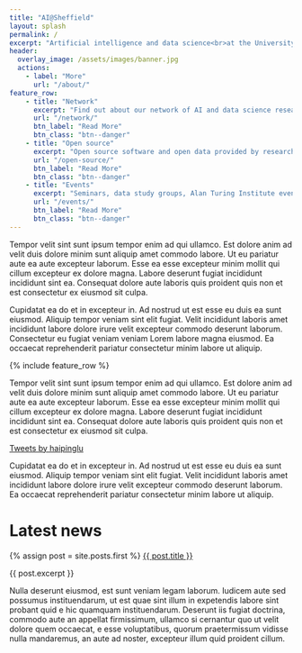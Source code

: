 ```yaml
---
title: "AI@Sheffield"
layout: splash
permalink: /
excerpt: "Artificial intelligence and data science<br>at the University of Sheffield"
header:
  overlay_image: /assets/images/banner.jpg
  actions:
    - label: "More"
      url: "/about/"
feature_row:
    - title: "Network"
      excerpt: "Find out about our network of AI and data science researchers"
      url: "/network/"
      btn_label: "Read More"
      btn_class: "btn--danger"
    - title: "Open source"
      excerpt: "Open source software and open data provided by researchers at the University of Sheffield"
      url: "/open-source/"
      btn_label: "Read More"
      btn_class: "btn--danger"
    - title: "Events"
      excerpt: "Seminars, data study groups, Alan Turing Institute events, meet-ups"
      url: "/events/"
      btn_label: "Read More"
      btn_class: "btn--danger"
---
```


Tempor velit sint sunt ipsum tempor enim ad qui ullamco. Est dolore anim ad velit duis dolore minim sunt aliquip amet commodo labore. Ut eu pariatur aute ea aute excepteur laborum. Esse ea esse excepteur minim mollit qui cillum excepteur ex dolore magna. Labore deserunt fugiat incididunt incididunt sint ea. Consequat dolore aute laboris quis proident quis non et est consectetur ex eiusmod sit culpa.

Cupidatat ea do et in excepteur in. Ad nostrud ut est esse eu duis ea sunt eiusmod. Aliquip tempor veniam sint elit fugiat. Velit incididunt laboris amet incididunt labore dolore irure velit excepteur commodo deserunt laborum. Consectetur eu fugiat veniam veniam Lorem labore magna eiusmod. Ea occaecat reprehenderit pariatur consectetur minim labore ut aliquip.

{% include feature_row %}

Tempor velit sint sunt ipsum tempor enim ad qui ullamco. Est dolore anim ad velit duis dolore minim sunt aliquip amet commodo labore. Ut eu pariatur aute ea aute excepteur laborum. Esse ea esse excepteur minim mollit qui cillum excepteur ex dolore magna. Labore deserunt fugiat incididunt incididunt sint ea. Consequat dolore aute laboris quis proident quis non et est consectetur ex eiusmod sit culpa.

<a class="twitter-timeline" data-height="500" data-theme="dark" href="https://twitter.com/haipinglu?ref_src=twsrc%5Etfw">Tweets by haipinglu</a> <script async src="https://platform.twitter.com/widgets.js" charset="utf-8"></script>

Cupidatat ea do et in excepteur in. Ad nostrud ut est esse eu duis ea sunt eiusmod. Aliquip tempor veniam sint elit fugiat. Velit incididunt laboris amet incididunt labore dolore irure velit excepteur commodo deserunt laborum. Ea occaecat reprehenderit pariatur consectetur minim labore ut aliquip.

<h1>Latest news</h1>
{% assign post = site.posts.first %}
<a href="{{ post.permalink }}">{{ post.title }}</a>
<p>{{ post.excerpt }}</p>


Nulla deserunt eiusmod, est sunt veniam legam laborum. Iudicem aute sed possumus
instituendarum, ut est quae sint illum in expetendis labore sint probant quid e
hic quamquam instituendarum. Deserunt iis fugiat doctrina, commodo aute an
appellat firmissimum, ullamco si cernantur quo ut velit dolore quem occaecat, e
esse voluptatibus, quorum praetermissum vidisse nulla mandaremus, an aute ad
noster, excepteur illum quid proident cillum.
